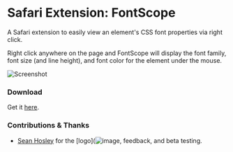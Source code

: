 # Safari Extension: FontScope

A Safari extension to easily view an element's CSS font properties via right click.

Right click anywhere on the page and FontScope will display the font family, font size (and line height), and font color for the element under the mouse.

![Screenshot](https://raw.github.com/phallstrom/SafariFontScope/master/screenshot.png)

### Download

Get it [here](https://raw.github.com/phallstrom/SafariFontScope/master/FontScope.safariextz).

### Contributions & Thanks

- [Sean Hosley](https://github.com/sfhosley) for the [logo](![image](https://raw.github.com/phallstrom/SafariFontScope/master/FontScope.safariextension/icon.png), feedback, and beta testing.
